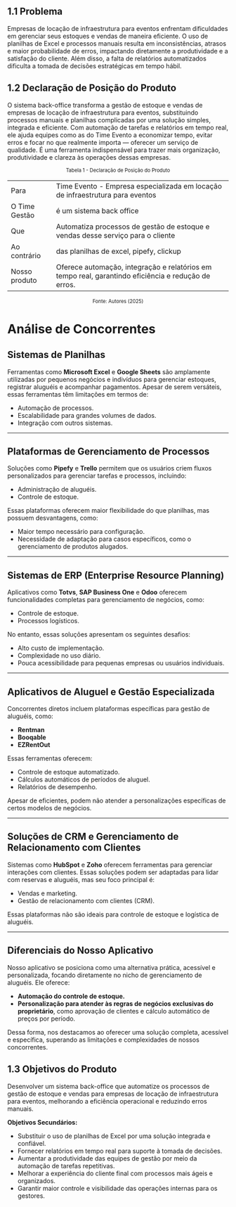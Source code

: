 ## 1.1 Problema

Empresas de locação de infraestrutura para eventos enfrentam dificuldades em gerenciar seus estoques e
vendas de maneira eficiente. O uso de planilhas de Excel e processos manuais resulta em inconsistências,
atrasos e maior probabilidade de erros, impactando diretamente a produtividade e a satisfação do cliente.
Além disso, a falta de relatórios automatizados dificulta a tomada de decisões estratégicas em tempo
hábil.

## 1.2 Declaração de Posição do Produto

O sistema back-office transforma a gestão de estoque e vendas de empresas de locação de infraestrutura para eventos, substituindo processos manuais e planilhas complicadas por uma solução simples, integrada e eficiente. Com automação de tarefas e relatórios em tempo real, ele ajuda equipes como as do Time Evento a economizar tempo, evitar erros e focar no que realmente importa — oferecer um serviço de qualidade. É uma ferramenta indispensável para trazer mais organização, produtividade e clareza às operações dessas empresas.

<p style="display: flex; justify-content: center; font-size: 0.8em">Tabela 1 - Declaração de Posição do Produto</p>
<table>
  <tr>
    <td>Para</td>
    <td>Time Evento - Empresa especializada em locação de infraestrutura para
eventos</td>
  </tr>
  <tr>
    <td>O Time Gestão</td>
    <td>é um sistema back office</td>
  </tr>
  <tr>
    <td>Que</td>
    <td>Automatiza processos de gestão de estoque e vendas desse serviço para o
cliente</td>
  </tr>
  <tr>
    <td>Ao contrário</td>
    <td>das planilhas de excel, pipefy, clickup</td>
  </tr>
  <tr>
    <td>Nosso produto</td>
    <td>Oferece automação, integração e relatórios em tempo real, garantindo
eficiência e redução de erros.</td>
  </tr>
</table>
<p style="display: flex; justify-content: center; font-size: 0.8em">Fonte: Autores (2025)</p>

# Análise de Concorrentes 
## **Sistemas de Planilhas**  
Ferramentas como **Microsoft Excel** e **Google Sheets** são amplamente utilizadas por pequenos negócios e indivíduos para gerenciar estoques, registrar aluguéis e acompanhar pagamentos. Apesar de serem versáteis, essas ferramentas têm limitações em termos de:  
- Automação de processos.  
- Escalabilidade para grandes volumes de dados.  
- Integração com outros sistemas.  

---

## **Plataformas de Gerenciamento de Processos**  
Soluções como **Pipefy** e **Trello** permitem que os usuários criem fluxos personalizados para gerenciar tarefas e processos, incluindo:  
- Administração de aluguéis.  
- Controle de estoque.  

Essas plataformas oferecem maior flexibilidade do que planilhas, mas possuem desvantagens, como:  
- Maior tempo necessário para configuração.  
- Necessidade de adaptação para casos específicos, como o gerenciamento de produtos alugados.  

---

## **Sistemas de ERP (Enterprise Resource Planning)**  
Aplicativos como **Totvs**, **SAP Business One** e **Odoo** oferecem funcionalidades completas para gerenciamento de negócios, como:  
- Controle de estoque.  
- Processos logísticos.  

No entanto, essas soluções apresentam os seguintes desafios:  
- Alto custo de implementação.  
- Complexidade no uso diário.  
- Pouca acessibilidade para pequenas empresas ou usuários individuais.  

---

## **Aplicativos de Aluguel e Gestão Especializada**  
Concorrentes diretos incluem plataformas específicas para gestão de aluguéis, como:  
- **Rentman**  
- **Booqable**  
- **EZRentOut**  

Essas ferramentas oferecem:  
- Controle de estoque automatizado.  
- Cálculos automáticos de períodos de aluguel.  
- Relatórios de desempenho.  

Apesar de eficientes, podem não atender a personalizações específicas de certos modelos de negócios.  

---

## **Soluções de CRM e Gerenciamento de Relacionamento com Clientes**  
Sistemas como **HubSpot** e **Zoho** oferecem ferramentas para gerenciar interações com clientes. Essas soluções podem ser adaptadas para lidar com reservas e aluguéis, mas seu foco principal é:  
- Vendas e marketing.  
- Gestão de relacionamento com clientes (CRM).  

Essas plataformas não são ideais para controle de estoque e logística de aluguéis.  

---

## **Diferenciais do Nosso Aplicativo**  
Nosso aplicativo se posiciona como uma alternativa prática, acessível e personalizada, focando diretamente no nicho de gerenciamento de aluguéis. Ele oferece:  
- **Automação do controle de estoque.**   
- **Personalização para atender às regras de negócios exclusivas do proprietário**, como aprovação de clientes e cálculo automático de preços por período.  

Dessa forma, nos destacamos ao oferecer uma solução completa, acessível e específica, superando as limitações e complexidades de nossos concorrentes.  


## 1.3 Objetivos do Produto

Desenvolver um sistema back-office que automatize os processos de gestão de estoque e vendas para
empresas de locação de infraestrutura para eventos, melhorando a eficiência operacional e reduzindo
erros manuais.

**Objetivos Secundários:**

- Substituir o uso de planilhas de Excel por uma solução integrada e confiável.
- Fornecer relatórios em tempo real para suporte à tomada de decisões.
- Aumentar a produtividade das equipes de gestão por meio da automação de tarefas
  repetitivas.
- Melhorar a experiência do cliente final com processos mais ágeis e organizados.
- Garantir maior controle e visibilidade das operações internas para os gestores.



